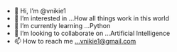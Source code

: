 - 👋 Hi, I’m @vnikie1
- 👀 I’m interested in ...How all things work in this world
- 🌱 I’m currently learning ...Python
- 💞️ I’m looking to collaborate on ...Artificial Intelligence
- 📫 How to reach me ...vnikie1@gmail.com

<!---
vnikie1/vnikie1 is a ✨ special ✨ repository because its `README.md` (this file) appears on your GitHub profile.
You can click the Preview link to take a look at your changes.
--->
